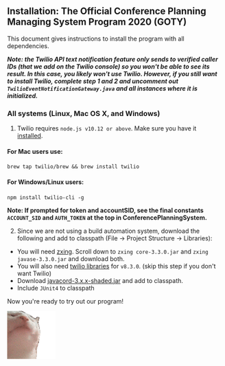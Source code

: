 ## Installation: The Official Conference Planning Managing System Program 2020 (GOTY) 

This document gives instructions to install the program with all dependencies. 

***Note: the Twilio API text notification feature only sends to verified caller IDs (that we add on the Twilio console) so you won't be able to see its result. In this case, you likely won't use Twilio. However, if you still want to install Twilio, complete step 1 and 2 and uncomment out `TwilioEventNotificationGateway.java` and all instances where it is initialized.***   

### All systems (Linux, Mac OS X, and Windows)

1. Twilio requires `node.js v10.12 or above`. Make sure you have it [installed](https://nodejs.org/en). 

#### For Mac users use:
```
brew tap twilio/brew && brew install twilio
```
#### For Windows/Linux users:

```
npm install twilio-cli -g
```

**Note: If prompted for token and accountSID, see the final constants `ACCOUNT_SID` and `AUTH_TOKEN` at the top in ConferencePlanningSystem.**

2. Since we are not using a build automation system, download the following and add to classpath (File -> Project Structure -> Libraries):
* You will need [zxing](https://www.callicoder.com/qr-code-reader-scanner-in-java-using-zxing/). Scroll down to `zxing core-3.3.0.jar` and `zxing javase-3.3.0.jar` and download both.
* You will also need [twilio libraries](https://www.twilio.com/docs/libraries/java#using-without-a-build-automation-tool) for `v8.3.0`. (skip this step if you don't want Twilio)
* Download [javacord-3.x.x-shaded.jar](https://github.com/Javacord/Javacord/releases/latest) and add to classpath.
* Include `JUnit4` to classpath

Now you're ready to try out our program!

![](cat.gif)
